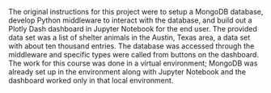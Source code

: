The original instructions for this project were to setup a MongoDB database, develop Python middleware to interact with the database, and build out a Plotly Dash dashboard in Jupyter Notebook for the end user. The provided data set was a list of shelter animals in the Austin, Texas area, a data set with about ten thousand entries. The database was accessed through the middleware and specific types were called from buttons on the dashboard. The work for this course was done in a virtual environment; MongoDB was already set up in the environment along with Jupyter Notebook and the dashboard worked only in that local environment.
